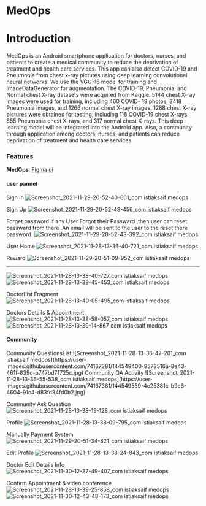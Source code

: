 <h1>MedOps</h1>

<h1>Introduction</h1>

<p>MedOps is an Android smartphone application for doctors, nurses, and patients to create a medical community to reduce the deprivation of treatment and health care services. This app can also detect COVID-19 and Pneumonia from chest x-ray pictures using deep learning convolutional neural networks. We use the VGG-16 model for training and ImageDataGenerator for augmentation. The COVID-19, Pneumonia, and Normal chest X-ray datasets were acquired from Kaggle. 5144 chest X-ray images were used for training, including 460 COVID- 19 photos, 3418 Pneumonia images, and 1266 normal chest X-ray images. 1288 chest X-ray pictures were obtained for testing, including 116 COVID-19 chest X-rays, 855 Pneumonia chest X-rays, and 317 normal chest X-rays. This deep learning model will be integrated into the Android app. Also, a community through application among doctors, nurses, and patients can reduce deprivation of treatment and health care services.</p>

<h3><strong>Features</strong></h3>

<strong>MedOps</strong>: </strong><a href="https://www.figma.com/file/M55A5x4tqhgMzoiCasvpnF/MedOps?node-id=0%3A1">Figma ui</a></p>

<h4>user pannel</h4>

Sign In
![Screenshot_2021-11-29-20-52-40-661_com istiaksaif medops](https://user-images.githubusercontent.com/74167381/144548586-4aa80233-6359-42e2-b347-115e06c18f7e.jpg)

Sign Up
![Screenshot_2021-11-29-20-52-48-456_com istiaksaif medops](https://user-images.githubusercontent.com/74167381/144548610-5ee078f5-a8aa-4111-ba8d-54893ea6ff48.jpg)

Forget password
If any User Forgot their Passward ,then user can reset passward from there .An email will be sent to the user to the reset there password.
![Screenshot_2021-11-29-20-52-43-392_com istiaksaif medops](https://user-images.githubusercontent.com/74167381/144548644-61f62018-1767-4a0b-a410-dbf2191409f5.jpg)

User Home
![Screenshot_2021-11-28-13-36-40-721_com istiaksaif medops](https://user-images.githubusercontent.com/74167381/144548679-0bca4595-d4c8-435b-bad3-ecf4f5410c78.jpg)

Reward
![Screenshot_2021-11-29-20-51-09-952_com istiaksaif medops](https://user-images.githubusercontent.com/74167381/144548808-e1e210ea-7071-4ecb-ac49-0ab5ada078ac.jpg)

-----
![Screenshot_2021-11-28-13-38-40-727_com istiaksaif medops](https://user-images.githubusercontent.com/74167381/144548971-f9704094-73a7-42c0-945e-2dde9801fec6.jpg)
![Screenshot_2021-11-28-13-38-45-453_com istiaksaif medops](https://user-images.githubusercontent.com/74167381/144548996-7256d513-62fe-4da1-bfa8-2d175be2c18d.jpg)


DoctorList Fragment
![Screenshot_2021-11-28-13-40-05-495_com istiaksaif medops](https://user-images.githubusercontent.com/74167381/144548775-08a00366-e51d-43fa-8978-4d478466d09a.jpg)

Doctors Details & Appointment
![Screenshot_2021-11-28-13-38-58-057_com istiaksaif medops](https://user-images.githubusercontent.com/74167381/144549178-4ee407d4-f756-4bd9-8651-d48224d62195.jpg)
![Screenshot_2021-11-28-13-39-14-867_com istiaksaif medops](https://user-images.githubusercontent.com/74167381/144549195-73c8f474-afd8-4c41-ba4c-7377e9878f76.jpg)

<h4><strong>Community</strong></h4>
Community QuestionsList
![Screenshot_2021-11-28-13-36-47-201_com istiaksaif medops](https://user-images.githubusercontent.com/74167381/144549400-9573516a-8e43-461f-839c-b747bd71725c.jpg)
Community QA Activity
![Screenshot_2021-11-28-13-36-55-538_com istiaksaif medops](https://user-images.githubusercontent.com/74167381/144549559-4e25381c-b9c6-4604-91c4-d83fd34fd0b2.jpg)

Community Ask Question
![Screenshot_2021-11-28-13-38-19-128_com istiaksaif medops](https://user-images.githubusercontent.com/74167381/144549590-54d602bd-78a0-4b82-a8f1-ef54516bc923.jpg)

Profile
![Screenshot_2021-11-28-13-38-09-795_com istiaksaif medops](https://user-images.githubusercontent.com/74167381/144549617-187f1456-93f5-4068-a835-76103667c28c.jpg)

Manually Payment System
![Screenshot_2021-11-29-20-51-34-821_com istiaksaif medops](https://user-images.githubusercontent.com/74167381/144550046-bf053f6f-bb06-4ca2-8d7a-5aa023052d87.jpg)

Edit Profile
![Screenshot_2021-11-28-13-38-24-843_com istiaksaif medops](https://user-images.githubusercontent.com/74167381/144549769-fb3004c9-e59e-44d5-89e1-518a81b3c792.jpg)

Doctor Edit Details Info
![Screenshot_2021-11-30-12-37-49-407_com istiaksaif medops](https://user-images.githubusercontent.com/74167381/144549812-a17429ff-9e88-4940-8fa8-3c0e2f91d3fc.jpg)

Confirm Appointment & video conference
![Screenshot_2021-11-28-13-39-25-858_com istiaksaif medops](https://user-images.githubusercontent.com/74167381/144549943-361955a7-b975-4059-a6ef-587d971be47e.jpg)
![Screenshot_2021-11-30-12-43-48-173_com istiaksaif medops](https://user-images.githubusercontent.com/74167381/144549988-acf574e5-b6db-4062-9cdd-c0f82678724d.jpg)

















